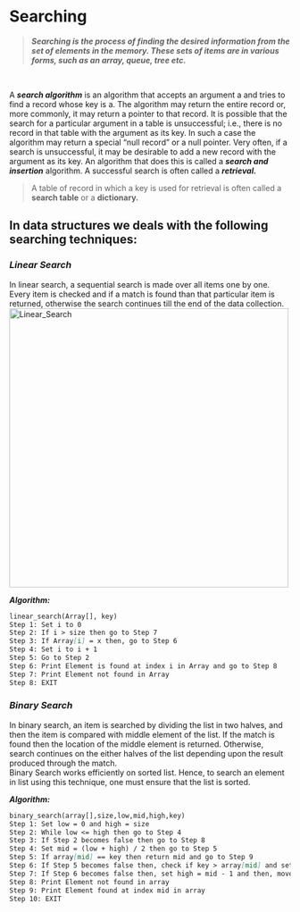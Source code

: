 # Searching
> ***Searching is the process of finding the desired information from the set of elements in the memory. These sets of items are in various forms, such as an array, queue, tree etc.***
<br>

A ***search algorithm*** is an algorithm that accepts an argument a and tries to find a record whose key is a. The algorithm may return the entire record or, more commonly, it may return a pointer to that record. It is possible that the search for a particular argument in a table is unsuccessful; i.e., there is no record in that table with the argument as its key. In such a case the algorithm may return a special “null record” or a null pointer. Very often, if a search is unsuccessful, it may be desirable to add a new record with the argument as its key. An algorithm that does this is called a ***search and insertion*** algorithm. A successful search is often called a ***retrieval.***
<br>

> A table of record in which a key is used for retrieval is often called a **search table** or a **dictionary.**

## In data structures we deals with the following searching techniques:
### _Linear Search_
In linear search, a sequential search is made over all items one by one. Every item is checked and if a match is found than that particular item is returned, otherwise the search      continues till the end of the data collection.
<br>
<img align="center" alt="Linear_Search" width="500px" src = "https://www.tutorialspoint.com/data_structures_algorithms/images/linear_search.gif"/>

***Algorithm:*** <br>
```md
linear_search(Array[], key) 
Step 1: Set i to 0
Step 2: If i > size then go to Step 7
Step 3: If Array[i] = x then, go to Step 6 
Step 4: Set i to i + 1 
Step 5: Go to Step 2
Step 6: Print Element is found at index i in Array and go to Step 8
Step 7: Print Element not found in Array 
Step 8: EXIT
```

### _Binary Search_
In binary search, an item is searched by dividing the list in two halves, and then the item is compared with middle element of the list. If the match is found then the location of the middle element is returned. Otherwise, search continues on the either halves of the list depending upon the result produced through the match.
<br>
Binary Search works efficiently on sorted list. Hence, to search an element in list using this technique, one must ensure that the list is sorted.


***Algorithm:*** <br>
```md
binary_search(array[],size,low,mid,high,key) 
Step 1: Set low = 0 and high = size 
Step 2: While low <= high then go to Step 4
Step 3: If Step 2 becomes false then go to Step 8
Step 4: Set mid = (low + high) / 2 then go to Step 5
Step 5: If array[mid] == key then return mid and go to Step 9
Step 6: If Step 5 becomes false then, check if key > array[mid] and set low = mid + 1 and then, moves to Step 2
Step 7: If Step 6 becomes false then, set high = mid - 1 and then, moves to Step 2
Step 8: Print Element not found in array 
Step 9: Print Element found at index mid in array 
Step 10: EXIT
```


